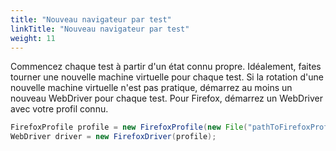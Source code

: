 ```yaml
---
title: "Nouveau navigateur par test"
linkTitle: "Nouveau navigateur par test"
weight: 11
---
```


Commencez chaque test à partir d'un état connu propre.
Idéalement, faites tourner une nouvelle machine virtuelle pour chaque test.
Si la rotation d'une nouvelle machine virtuelle n'est pas pratique,
démarrez au moins un nouveau WebDriver pour chaque test.
Pour Firefox, démarrez un WebDriver avec votre profil connu.

```java
FirefoxProfile profile = new FirefoxProfile(new File("pathToFirefoxProfile"));
WebDriver driver = new FirefoxDriver(profile);
```
